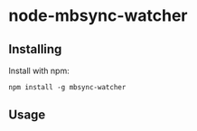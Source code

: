 # node-mbsync-watcher


## Installing

Install with npm:

    npm install -g mbsync-watcher


## Usage


